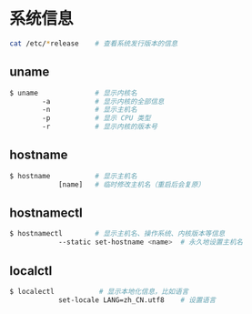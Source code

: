# 系统信息

```sh
cat /etc/*release    # 查看系统发行版本的信息
```

## uname

```sh
$ uname              # 显示内核名
        -a           # 显示内核的全部信息
        -n           # 显示主机名
        -p           # 显示 CPU 类型
        -r           # 显示内核的版本号
```

## hostname

```sh
$ hostname           # 显示主机名
            [name]   # 临时修改主机名（重启后会复原）
```

## hostnamectl

```sh
$ hostnamectl        # 显示主机名、操作系统、内核版本等信息
            --static set-hostname <name>  # 永久地设置主机名
```

## localctl

```sh
$ localectl           # 显示本地化信息，比如语言
            set-locale LANG=zh_CN.utf8    # 设置语言
```
